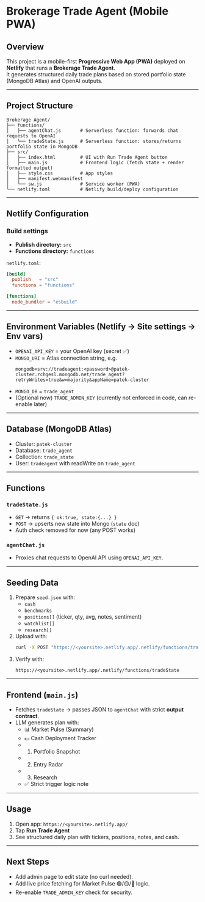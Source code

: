 # Brokerage Trade Agent (Mobile PWA)

## Overview
This project is a mobile-first **Progressive Web App (PWA)** deployed on **Netlify** that runs a **Brokerage Trade Agent**.  
It generates structured daily trade plans based on stored portfolio state (MongoDB Atlas) and OpenAI outputs.

---

## Project Structure
```
Brokerage Agent/
├── functions/
│   ├── agentChat.js       # Serverless function: forwards chat requests to OpenAI
│   └── tradeState.js      # Serverless function: stores/returns portfolio state in MongoDB
├── src/
│   ├── index.html         # UI with Run Trade Agent button
│   ├── main.js            # Frontend logic (fetch state + render formatted output)
│   ├── style.css          # App styles
│   ├── manifest.webmanifest
│   └── sw.js              # Service worker (PWA)
└── netlify.toml           # Netlify build/deploy configuration
```

---

## Netlify Configuration
### Build settings
- **Publish directory:** `src`  
- **Functions directory:** `functions`

`netlify.toml`:
```toml
[build]
  publish   = "src"
  functions = "functions"

[functions]
  node_bundler = "esbuild"
```

---

## Environment Variables (Netlify → Site settings → Env vars)
- `OPENAI_API_KEY` = your OpenAI key (secret ✅)  
- `MONGO_URI` = Atlas connection string, e.g.  
  ```
  mongodb+srv://tradeagent:<password>@patek-cluster.rchgesl.mongodb.net/trade_agent?retryWrites=true&w=majority&appName=patek-cluster
  ```
- `MONGO_DB` = `trade_agent`  
- (Optional now) `TRADE_ADMIN_KEY` (currently not enforced in code, can re-enable later)

---

## Database (MongoDB Atlas)
- Cluster: `patek-cluster`  
- Database: `trade_agent`  
- Collection: `trade_state`  
- User: `tradeagent` with readWrite on `trade_agent`  

---

## Functions
### `tradeState.js`
- `GET` → returns `{ ok:true, state:{...} }`  
- `POST` → upserts new state into Mongo (`state` doc)  
- Auth check removed for now (any POST works)

### `agentChat.js`
- Proxies chat requests to OpenAI API using `OPENAI_API_KEY`.

---

## Seeding Data
1. Prepare `seed.json` with:
   - `cash`
   - `benchmarks`
   - `positions[]` (ticker, qty, avg, notes, sentiment)
   - `watchlist[]`
   - `research[]`
2. Upload with:
   ```cmd
   curl -X POST "https://<yoursite>.netlify.app/.netlify/functions/tradeState" -H "Content-Type: application/json" --data-binary "@C:\Brokerage Agent\seed.json"
   ```
3. Verify with:
   ```
   https://<yoursite>.netlify.app/.netlify/functions/tradeState
   ```

---

## Frontend (`main.js`)
- Fetches `tradeState` → passes JSON to `agentChat` with strict **output contract**.  
- LLM generates plan with:
  - 📊 Market Pulse (Summary)
  - 💵 Cash Deployment Tracker
  - 1) Portfolio Snapshot
  - 2) Entry Radar
  - 3) Research  
  - ✅ Strict trigger logic note

---

## Usage
1. Open app: `https://<yoursite>.netlify.app/`  
2. Tap **Run Trade Agent**  
3. See structured daily plan with tickers, positions, notes, and cash.

---

## Next Steps
- Add admin page to edit state (no curl needed).  
- Add live price fetching for Market Pulse 🟢/🟡/🔴 logic.  
- Re-enable `TRADE_ADMIN_KEY` check for security.  
